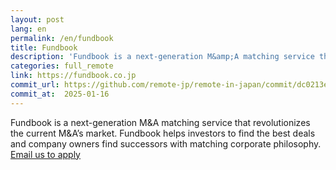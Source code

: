 ```yaml
---
layout: post
lang: en
permalink: /en/fundbook
title: Fundbook
description: 'Fundbook is a next-generation M&amp;A matching service that revolutionizes the current M&amp;A’s market. Fundbook helps investors to find the best deals and company owners find successors with matching corporate philosophy. Email us to apply'
categories: full_remote
link: https://fundbook.co.jp
commit_url: https://github.com/remote-jp/remote-in-japan/commit/dc0213e5d3bf547e1dd7b4da3b612a689016ef3e
commit_at:  2025-01-16
---
```


<p>Fundbook is a next-generation M&A matching service that revolutionizes the current M&A’s market. Fundbook helps investors to find the best deals and company owners find successors with matching corporate philosophy. <a href="mailto:developers+remoteinjapan@fundbook.co.jp">Email us to apply</a></p>
